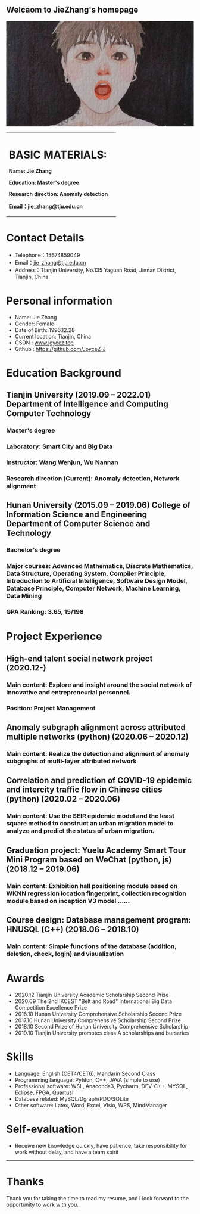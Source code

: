 ## Welcaom to JieZhang's homepage
![证件照](/homepage.jpg)
<table border="0">
  <tr>
    <td width="95%">
      <h1>BASIC MATERIALS:</h1>
      <p><b>Name: Jie Zhang</b></p>
      <p><b>Education: Master's degree</b></p>
      <p><b>Research direction: Anomaly detection</b></p>
      <p><b>Email：jie_zhang@tju.edu.cn </b></p>
    </td>
  </tr>
</table>

#  Contact Details

- Telephone：15674859049 
- Email：jie_zhang@tju.edu.cn 
- Address：Tianjin University, No.135 Yaguan Road, Jinnan District, Tianjin, China


# Personal information

  - Name: Jie Zhang
  - Gender: Female
  - Date of Birth: 1996.12.28
  - Current location: Tianjin, China
  - CSDN : www.joycez.top
  - Github : https://github.com/JoyceZ-J


# Education Background
## Tianjin University (2019.09 – 2022.01)   Department of Intelligence and Computing   Computer Technology
###  Master's degree
###   Laboratory: Smart City and Big Data 
###   Instructor: Wang Wenjun, Wu Nannan 
###   Research direction (Current): Anomaly detection, Network alignment

## Hunan University (2015.09 – 2019.06)   College of Information Science and Engineering   Department of Computer Science and Technology
###   Bachelor's degree
###   Major courses: Advanced Mathematics, Discrete Mathematics, Data Structure, Operating System, Compiler Principle, Introduction to Artificial Intelligence, Software Design Model, Database Principle, Computer Network, Machine Learning, Data Mining
###   GPA Ranking: 3.65, 15/198

  
# Project Experience
## High-end talent social network project  (2020.12-)  
### Main content: Explore and insight around the social network of innovative and entrepreneurial personnel.
### Position: Project Management

## Anomaly subgraph alignment across attributed  multiple networks (python)  (2020.06 – 2020.12)  
### Main content: Realize the detection and alignment of anomaly subgraphs of multi-layer attributed network

## Correlation and prediction of COVID-19 epidemic and intercity traffic flow in Chinese cities (python) (2020.02 – 2020.06)  
### Main content: Use the SEIR epidemic model and the least square method to construct an urban migration model to analyze and predict the status of urban migration.

## Graduation project: Yuelu Academy Smart Tour Mini Program based on WeChat (python, js) (2018.12 – 2019.06)  
### Main content: Exhibition hall positioning module based on WKNN regression location fingerprint, collection recognition module based on inception V3 model ……

## Course design: Database management program: HNUSQL (C++) (2018.06 – 2018.10)  
### Main content: Simple functions of the database (addition, deletion, check, login) and visualization

# Awards
- 2020.12 Tianjin University Academic Scholarship Second Prize 
- 2020.09 The 2nd IKCEST "Belt and Road" International Big Data Competition Excellence Prize
- 2016.10 Hunan University Comprehensive Scholarship Second Prize
- 2017.10 Hunan University Comprehensive Scholarship Second Prize
- 2018.10 Second Prize of Hunan University Comprehensive Scholarship
- 2019.10 Tianjin University promotes class A scholarships and bursaries

# Skills 
- Language: English (CET4/CET6), Mandarin Second Class
- Programming language: Pyhton, C++, JAVA (simple to use)
- Professional software: WSL, Anaconda3, Pycharm, DEV-C++, MYSQL, Eclipse, FPGA, QuartusII
- Database related: MySQL/Dgraph/PDO/SQLite
- Other software: Latex, Word, Excel, VIsio, WPS, MindManager
# Self-evaluation
- Receive new knowledge quickly, have patience, take responsibility for work without delay, and have a team spirit
---      
# Thanks
Thank you for taking the time to read my resume, and I look forward to the opportunity to work with you.
